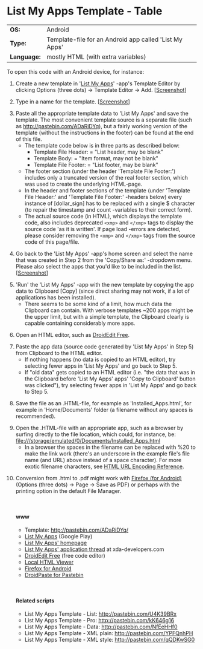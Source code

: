 # List My Apps Template - Table


|                 |                                                          |
|  -------------  |  -------------                                           |
|  **OS:**        |  Android                                                 |
|  **Type:**      |  Template-file for an Android app called 'List My Apps'  |
|  **Language:**  |  mostly HTML (with extra variables)                      |



<p>To open this code with an Android device, for instance:
<ol>
   <p><li>Create a new template in '<a href="https://play.google.com/store/apps/details?id=de.onyxbits.listmyapps">List My Apps</a>' -app's Template Editor by clicking Options (three dots) &rarr; Template Editor &rarr; Add. [<a href="http://groovyandroid.com/wp-content/uploads/2013/10/List-My-Apps-select-all.png">Screenshot</a>]</li></p>
   <p><li>Type in a name for the template. [<a href="http://groovyandroid.com/wp-content/uploads/2013/10/List-My-Apps-Template-Editor.png">Screenshot</a>]</li></p>
   <p><li>Paste all the appropriate template data to 'List My Apps' and save the template. The most convenient template source is a separate file (such as <a href="http://pastebin.com/ADaRiDYq">http://pastebin.com/ADaRiDYq</a>), but a fairly working version of the template (without the instructions in the footer) can be found at the end of this file.
       <ul>
           <li>The template code below is in three parts as described below:
               <ul>
                   <li>Template File Header: = "List header, may be blank"</li>
                   <li>Template Body: = "Item format, may not be blank"</li>
                   <li>Template File Footer: = "List footer, may be blank"</li>
               </ul>
           </li>
           <li>The footer section (under the header 'Template File Footer:') includes only a truncated version of the real footer section, which was used to create the underlying HTML-page.</li>
           <li>In the header and footer sections of the template (under 'Template File Header:' and 'Template File Footer:' -headers below) every instance of [dollar_sign] has to be replaced with a single $ character (to repair the timestamp and count -variables to their correct form).</li>
           <li>The actual source code (in HTML), which displays the template code, also includes deprecated <code>&lt;xmp&gt;</code> and <code>&lt;/xmp&gt;</code> tags to display the source code 'as it is written'. If page load -errors are detected, please consider removing the <code>&lt;xmp&gt;</code> and <code>&lt;/xmp&gt;</code> tags from the source code of this page/file.</li>
           </li>
       </ul>
   </li></p>
   <p><li>Go back to the 'List My Apps' -app's home screen and select the name that was created in Step 2 from the 'Copy/Share as:' -dropdown menu. Please also select the apps that you'd like to be included in the list. [<a href="http://groovyandroid.com/wp-content/uploads/2013/10/List-My-App-HTML-list.png">Screenshot</a>]</li></p>
   <p><li>'Run' the 'List My Apps' -app with the new template by copying the app data to Clipboard [Copy] (since direct sharing may not work, if a lot of applications has been installed).
       <ul>
           <li>There seems to be some kind of a limit, how much data the Clipboard can contain. With verbose templates ~200 apps might be the upper limit, but with a simple template, the Clipboard clearly is capable containing considerably more apps.</li>
       </ul>
   </li></p>
   <p><li>Open an HTML editor, such as <a href="https://play.google.com/store/apps/details?id=com.aor.droidedit">DroidEdit Free</a>.</li></p>
   <p><li>Paste the app data (source code generated by 'List My Apps' in Step 5) from Clipboard to the HTML editor.
       <ul>
           <li>If nothing happens (no data is copied to an HTML editor), try selecting fewer apps in 'List My Apps' and go back to Step 5.</li>
           <li>If "old data" gets copied to an HTML editor (i.e. "the data that was in the Clipboard before 'List My Apps' apps' 'Copy to Clipboard' button was clicked"), try selecting fewer apps in 'List My Apps' and go back to Step 5.</li>
       </ul>
   </li></p>
   <p><li>Save the file as an .HTML-file, for example as 'Installed_Apps.html', for example in 'Home/Documents' folder (a filename without any  spaces is recommended).</li></p>
   <p><li>Open the .HTML-file with an appropriate app, such as a browser by surfing directly to the file location, which could, for instance, be: <a href="file:///storage/emulated/0/Documents/Installed_Apps.html">file:///storage/emulated/0/Documents/Installed_Apps.html</a>
       <ul>
           <li>In a browser the spaces in the filename can be replaced with %20 to make the link work (there's an underscore in the example file's file name (and URL) above instead of a space character). For more exotic filename characters, see <a href="http://www.w3schools.com/tags/ref_urlencode.asp">HTML URL Encoding Reference</a>.</li>
       </ul>
   </li></p>
   <p><li>Conversion from .html to .pdf might work with <a href="https://play.google.com/store/apps/details?id=org.mozilla.firefox">Firefox (for Android)</a> (Options (three dots) &rarr; Page &rarr; Save as PDF) or perhaps with the printing option in the default File Manager.</li></p>
</ol></p>   <!-- End Instructions (INSTRUCTIONS), can be selected over when pasting -->
 
<ul>
<br>
   <p><h4>www</h4>
   <ul>
      <li>Template: <a href="http://pastebin.com/ADaRiDYq/">http://pastebin.com/ADaRiDYq/</a></li>
      <li><a href="https://play.google.com/store/apps/details?id=de.onyxbits.listmyapps">List My Apps</a> (Google Play)</li>
      <li><a href="http://www.onyxbits.de/listmyapps">List My Apps' homepage</a></li>
      <li><a href="http://forum.xda-developers.com/showthread.php?t=2460266">List My Apps' application thread</a> at xda-developers.com</li>
      <li><a href="https://play.google.com/store/apps/details?id=com.aor.droidedit">DroidEdit Free</a> (free code editor)</li>
      <li><a href="https://play.google.com/store/apps/details?id=jp.ne.shira.html.viewer">Local HTML Viewer</a></li>
      <li><a href="https://play.google.com/store/apps/details?id=org.mozilla.firefox">Firefox for Android</a></li>
      <li><a href="https://play.google.com/store/apps/details?id=com.h3r3t1c.app.droidpaste">DroidPaste for Pastebin</a></li>
   </ul></p>
<br>
 
   <p><h4>Related scripts</h4>
   <ul>
      <li>List My Apps Template - List: <a href="http://pastebin.com/U4K39BRx">http://pastebin.com/U4K39BRx</a></li>
      <li>List My Apps Template - Pro: <a href="http://pastebin.com/kK646g16">http://pastebin.com/kK646g16</a></li>
      <li>List My Apps Template - Data: <a href="http://pastebin.com/NfEeHHf0">http://pastebin.com/NfEeHHf0</a></li>
      <li>List My Apps Template - XML plain: <a href="http://pastebin.com/YPFQnhPH">http://pastebin.com/YPFQnhPH</a></li>
      <li>List My Apps Template - XML style: <a href="http://pastebin.com/qQDKwSG0">http://pastebin.com/qQDKwSG0</a></li>
   </ul></p>
</ul>
